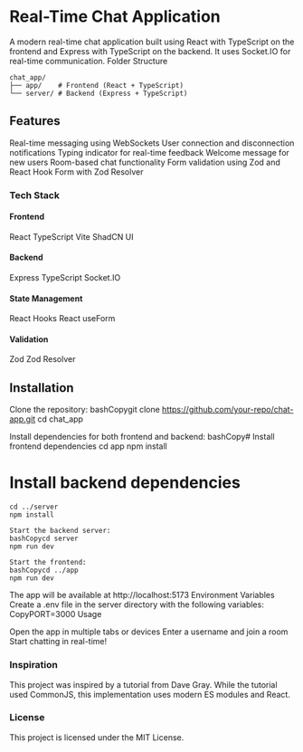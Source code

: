# Real-Time Chat Application
A modern real-time chat application built using React with TypeScript on the frontend and Express with TypeScript on the backend. It uses Socket.IO for real-time communication.
Folder Structure
```
chat_app/
├── app/    # Frontend (React + TypeScript)
└── server/ # Backend (Express + TypeScript)
```
## Features

Real-time messaging using WebSockets
User connection and disconnection notifications
Typing indicator for real-time feedback
Welcome message for new users
Room-based chat functionality
Form validation using Zod and React Hook Form with Zod Resolver

### Tech Stack
#### Frontend

React
TypeScript
Vite
ShadCN UI

#### Backend

Express
TypeScript
Socket.IO

#### State Management

React Hooks
React useForm

#### Validation

Zod
Zod Resolver

## Installation

Clone the repository:
bashCopygit clone https://github.com/your-repo/chat-app.git
cd chat_app

Install dependencies for both frontend and backend:
bashCopy# Install frontend dependencies
cd app
npm install

# Install backend dependencies
```
cd ../server
npm install

Start the backend server:
bashCopycd server
npm run dev

Start the frontend:
bashCopycd ../app
npm run dev

```


The app will be available at http://localhost:5173
Environment Variables
Create a .env file in the server directory with the following variables:
CopyPORT=3000
Usage

Open the app in multiple tabs or devices
Enter a username and join a room
Start chatting in real-time!

### Inspiration
This project was inspired by a tutorial from Dave Gray. While the tutorial used CommonJS, this implementation uses modern ES modules and React.
### License
This project is licensed under the MIT License.